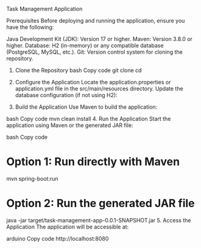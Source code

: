 Task Management Application

Prerequisites
Before deploying and running the application, ensure you have the following:

Java Development Kit (JDK): Version 17 or higher.
Maven: Version 3.8.0 or higher.
Database: H2 (in-memory) or any compatible database (PostgreSQL, MySQL, etc.).
Git: Version control system for cloning the repository.

1. Clone the Repository
bash
Copy code
git clone <repository-url>
cd <repository-folder>

2. Configure the Application
Locate the application.properties or application.yml file in the src/main/resources directory.
Update the database configuration (if not using H2):


1. Build the Application
Use Maven to build the application:

bash
Copy code
mvn clean install
4. Run the Application
Start the application using Maven or the generated JAR file:

bash
Copy code
# Option 1: Run directly with Maven
mvn spring-boot:run

# Option 2: Run the generated JAR file
java -jar target/task-management-app-0.0.1-SNAPSHOT.jar
5. Access the Application
The application will be accessible at:

arduino
Copy code
http://localhost:8080

